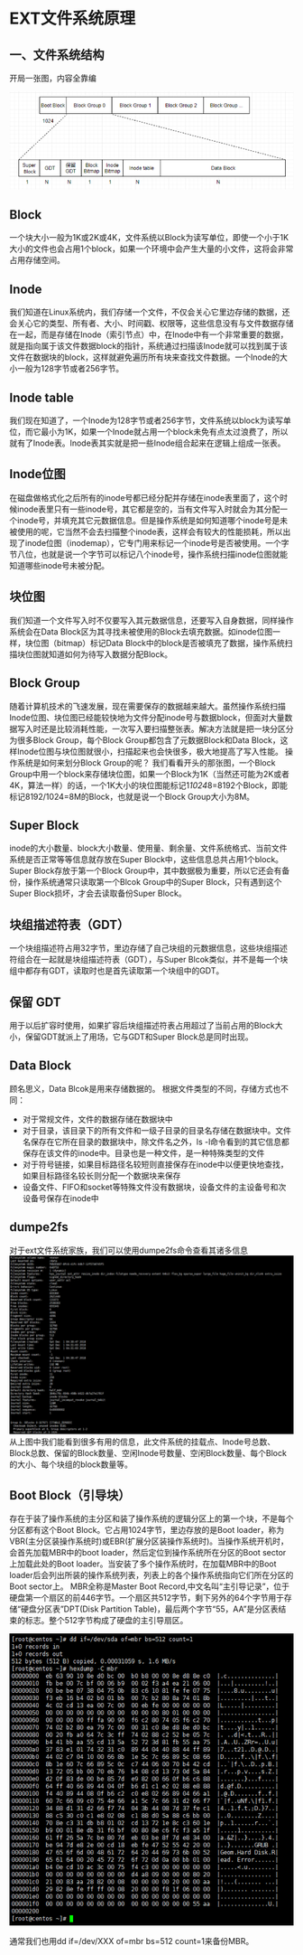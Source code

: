 # EXT文件系统原理 #

## 一、文件系统结构 ##
开局一张图，内容全靠编

![文件系统结构](img/structure.png)

## Block ##
一个块大小一般为1K或2K或4K，文件系统以Block为读写单位，即使一个小于1K大小的文件也会占用1个block，如果一个环境中会产生大量的小文件，这将会非常占用存储空间。

## Inode ##
我们知道在Linux系统内，我们存储一个文件，不仅会关心它里边存储的数据，还会关心它的类型、所有者、大小、时间戳、权限等，这些信息没有与文件数据存储在一起，而是存储在Inode（索引节点）中，在Inode中有一个非常重要的数据，就是指向属于该文件数据block的指针，系统通过扫描该Inode就可以找到属于该文件在数据块的block，这样就避免遍历所有块来查找文件数据。一个Inode的大小一般为128字节或者256字节。

## Inode table ##
我们现在知道了，一个Inode为128字节或者256字节，文件系统以block为读写单位，而它最小为1K，如果一个Inode就占用一个block未免有点太过浪费了，所以就有了Inode表。Inode表其实就是把一些Inode组合起来在逻辑上组成一张表。

## Inode位图 ##
在磁盘做格式化之后所有的inode号都已经分配并存储在inode表里面了，这个时候inode表里只有一些inode号，其它都是空的，当有文件写入时就会为其分配一个inode号，并填充其它元数据信息。但是操作系统是如何知道哪个inode号是未被使用的呢，它当然不会去扫描整个inode表，这样会有较大的性能损耗，所以出现了inode位图（inodemap），它专门用来标记一个inode号是否被使用。一个字节八位，也就是说一个字节可以标记八个inode号，操作系统扫描inode位图就能知道哪些inode号未被分配。

## 块位图 ##
我们知道一个文件写入时不仅要写入其元数据信息，还要写入自身数据，同样操作系统会在Data Block区为其寻找未被使用的Block去填充数据。如inode位图一样，块位图（bitmap）标记Data Block中的block是否被填充了数据，操作系统扫描块位图就知道如何为待写入数据分配Block。

## Block Group ##
随着计算机技术的飞速发展，现在需要保存的数据越来越大。虽然操作系统扫描Inode位图、块位图已经能较快地为文件分配inode号与数据block，但面对大量数据写入时还是比较消耗性能，一次写入要扫描整张表。解决方法就是把一块分区分为很多Block Group，每个Block Group都包含了元数据Block和Data Block，这样Inode位图与块位图就很小，扫描起来也会快很多，极大地提高了写入性能。
操作系统是如何来划分Block Group的呢？
我们看看开头的那张图，一个Block Group中用一个block来存储块位图，如果一个Block为1K（当然还可能为2K或者4K，算法一样）的话，一个1K大小的块位图能标记1*1024*8=8192个Block，即能标记8192/1024=8M的Block，也就是说一个Block Group大小为8M。

## Super Block ##
inode的大小数量、block大小数量、使用量、剩余量、文件系统格式、当前文件系统是否正常等等信息就存放在Super Block中，这些信息总共占用1个block。Super Block存放于第一个Block Group中，其中数据极为重要，所以它还会有备份，操作系统通常只读取第一个Blcok Group中的Super Block，只有遇到这个Super Block损坏，才会去读取备份Super Block。

## 块组描述符表（GDT） ##
一个块组描述符占用32字节，里边存储了自己块组的元数据信息，这些块组描述符组合在一起就是块组描述符表（GDT），与Super Blcok类似，并不是每一个块组中都存有GDT，读取时也是首先读取第一个块组中的GDT。

## 保留 GDT ##
用于以后扩容时使用，如果扩容后块组描述符表占用超过了当前占用的Block大小，保留GDT就派上了用场，它与GDT和Super Block总是同时出现。

## Data Block ##
顾名思义，Data Blcok是用来存储数据的。
根据文件类型的不同，存储方式也不同：

- 对于常规文件，文件的数据存储在数据块中
- 对于目录，该目录下的所有文件和一级子目录的目录名存储在数据块中。文件名保存在它所在目录的数据块中，除文件名之外，ls -l命令看到的其它信息都保存在该文件的inode中。目录也是一种文件，是一种特殊类型的文件
- 对于符号链接，如果目标路径名较短则直接保存在inode中以便更快地查找，如果目标路径名较长则分配一个数据块来保存
- 设备文件、FIFO和socket等特殊文件没有数据块，设备文件的主设备号和次设备号保存在inode中

## dumpe2fs ##
对于ext文件系统家族，我们可以使用dumpe2fs命令查看其诸多信息
![dumpe2fs](img/dumpe2fs.png)
从上图中我们能看到很多有用的信息，此文件系统的挂载点、Inode号总数、Block总数、保留的Block数量、空闲Inode号数量、空闲Block数量、每个Block的大小、每个块组的block数量等。

## Boot Block（引导块） ##
存在于装了操作系统的主分区和装了操作系统的逻辑分区上的第一个块，不是每个分区都有这个Boot Block。它占用1024字节，里边存放的是Boot loader，称为VBR(主分区装操作系统时)或EBR(扩展分区装操作系统时)。当操作系统开机时，会首先加载MBR中的boot loader，然后定位到操作系统所在分区的Boot sector上加载此处的Boot loader。当安装了多个操作系统时，在加载MBR中的Boot loader后会列出所装的操作系统列表，列表上的各个操作系统指向它们所在分区的Boot sector上。
MBR全称是Master Boot Record,中文名叫“主引导记录”，位于硬盘第一个扇区的前446字节。一个扇区共512字节，剩下另外的64个字节用于存储“硬盘分区表”DPT(Disk Partition Table)，最后两个字节“55，AA”是分区表结束的标志。整个512字节构成了硬盘的主引导扇区。

![dumpe2fs](img/MBR.png)

通常我们也用dd if=/dev/XXX of=mbr bs=512 count=1来备份MBR。

